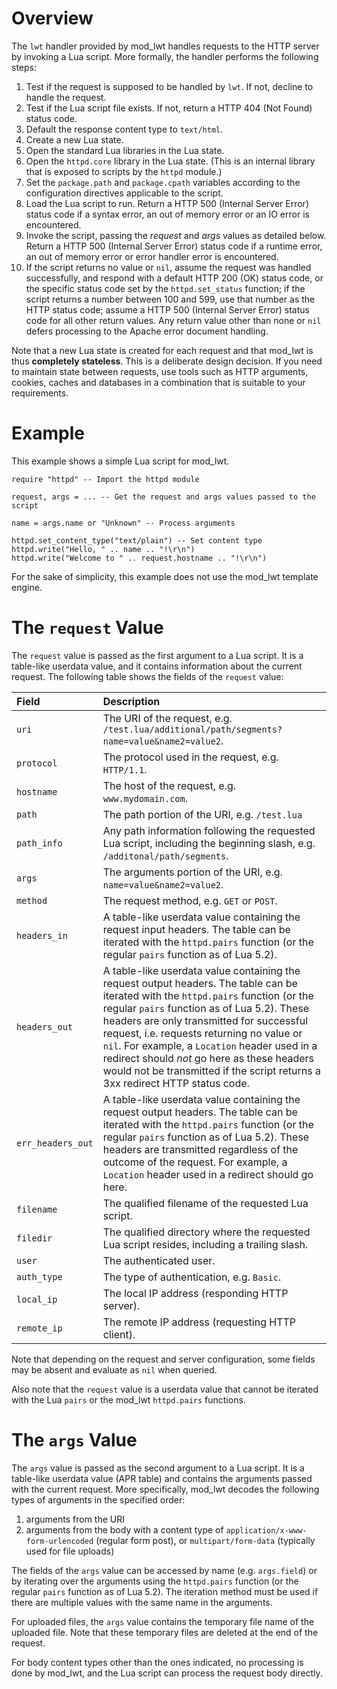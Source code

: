 # Overview #

The `lwt` handler provided by mod\_lwt handles requests to the HTTP server by invoking a Lua script. More formally, the handler performs the following steps:

  1. Test if the request is supposed to be handled by `lwt`. If not, decline to handle the request.
  1. Test if the Lua script file exists. If not, return a HTTP 404 (Not Found) status code.
  1. Default the response content type to `text/html`.
  1. Create a new Lua state.
  1. Open the standard Lua libraries in the Lua state.
  1. Open the `httpd.core` library in the Lua state. (This is an internal library that is exposed to scripts by the `httpd` module.)
  1. Set the `package.path` and `package.cpath` variables according to the configuration directives applicable to the script.
  1. Load the Lua script to run. Return a HTTP 500 (Internal Server Error) status code if a syntax error, an out of memory error or an IO error is encountered.
  1. Invoke the script, passing the _request_ and _args_ values as detailed below. Return a HTTP 500 (Internal Server Error) status code if a runtime error, an out of memory error or error handler error is encountered.
  1. If the script returns no value or `nil`, assume the request was handled successfully, and respond with a default HTTP 200 (OK) status code, or the specific status code set by the `httpd.set_status` function; if the script returns a number between 100 and 599, use that number as the HTTP status code; assume a HTTP 500 (Internal Server Error) status code for all other return values. Any return value other than none or `nil` defers processing to the Apache error document handling.

Note that a new Lua state is created for each request and that mod\_lwt is thus **completely stateless**. This is a deliberate design decision. If you need to maintain state between requests, use tools such as HTTP arguments, cookies, caches and databases in a combination that is suitable to your requirements.

# Example #

This example shows a simple Lua script for mod\_lwt.

```
require "httpd" -- Import the httpd module

request, args = ... -- Get the request and args values passed to the script

name = args.name or "Unknown" -- Process arguments

httpd.set_content_type("text/plain") -- Set content type
httpd.write("Hello, " .. name .. "!\r\n")
httpd.write("Welcome to " .. request.hostname .. "!\r\n")
```

For the sake of simplicity, this example does not use the mod\_lwt template engine.

# The `request` Value #

The `request` value is passed as the first argument to a Lua script. It is a table-like userdata value, and it contains information about the current request. The following table shows the fields of the `request` value:

| **Field** | **Description**|
|:----------|:---------------|
| `uri` |  The URI of the request, e.g. `/test.lua/additional/path/segments?name=value&name2=value2`. |
| `protocol` | The protocol used in the request, e.g. `HTTP/1.1`. |
| `hostname` | The host of the request, e.g. `www.mydomain.com`. |
| `path` | The path portion of the URI, e.g. `/test.lua` |
| `path_info` | Any path information following the requested Lua script, including the beginning slash, e.g. `/additonal/path/segments`. |
| `args` | The arguments portion of the URI, e.g. `name=value&name2=value2`. |
| `method` | The request method, e.g. `GET` or `POST`. |
| `headers_in` | A table-like userdata value containing the request input headers. The table can be iterated with the `httpd.pairs` function (or the regular `pairs` function as of Lua 5.2). |
| `headers_out` | A table-like userdata value containing the request output headers. The table can be iterated with the `httpd.pairs` function (or the regular `pairs` function as of Lua 5.2). These headers are only transmitted for successful request, i.e. requests returning no value or `nil`. For example, a `Location` header used in a redirect should _not_ go here as these headers would not be transmitted if the script returns a 3xx redirect HTTP status code. |
| `err_headers_out` | A table-like userdata value containing the request output headers. The table can be iterated with the `httpd.pairs` function (or the regular `pairs` function as of Lua 5.2).  These headers are transmitted regardless of the outcome of the request. For example, a `Location` header used in a redirect should go here. |
| `filename` | The qualified filename of the requested Lua script. |
| `filedir` | The qualified directory where the requested Lua script resides, including a trailing slash. |
| `user` | The authenticated user. |
| `auth_type` | The type of authentication, e.g. `Basic`. |
| `local_ip` | The local IP address (responding HTTP server). |
| `remote_ip` | The remote IP address (requesting HTTP client). |

Note that depending on the request and server configuration, some fields may be absent and evaluate as `nil` when queried.

Also note that the `request` value is a userdata value that cannot be iterated with the Lua `pairs` or the mod\_lwt `httpd.pairs` functions.

# The `args` Value #

The `args` value is passed as the second argument to a Lua script. It is a table-like userdata value (APR table) and contains the arguments passed with the current request. More specifically, mod\_lwt decodes the following types of arguments in the specified order:

  1. arguments from the URI
  1. arguments from the body with a content type of `application/x-www-form-urlencoded` (regular form post), or `multipart/form-data` (typically used for file uploads)

The fields of the `args` value can be accessed by name (e.g. `args.field`) or by iterating over the arguments using the `httpd.pairs` function (or the regular `pairs` function as of Lua 5.2). The iteration method must be used if there are multiple values with the same name in the arguments.

For uploaded files, the `args` value contains the temporary file name of the uploaded file. Note that these temporary files are deleted at the end of the request.

For body content types other than the ones indicated, no processing is done by mod\_lwt, and the Lua script can process the request body directly.